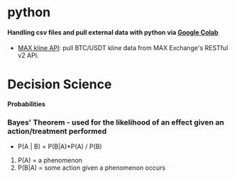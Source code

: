# python
#### Handling csv files and pull external data with python via [Google Colab](https://colab.google/) 
- [MAX kline API](https://github.com/angelo-chu/python/blob/main/MAX_kline_API.ipynb): pull BTC/USDT kline data from MAX Exchange's RESTful v2 API.

# Decision Science
#### Probabilities
### Bayes' Theorem - used for the likelihood of an effect given an action/treatment performed

- P(A | B) = P(B|A)*P(A) / P(B)
1. P(A) = a phenomenon 
2. P(B|A) = some action given a phenomenon occurs
